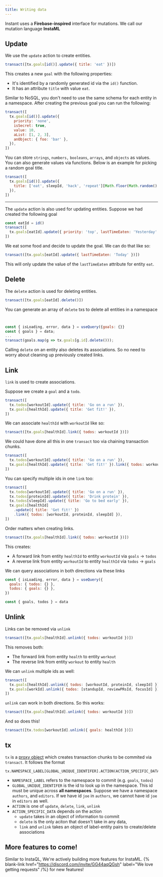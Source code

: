 ```yaml
---
title: Writing data
---
```


Instant uses a **Firebase-inspired** interface for mutations. We call our mutation language **InstaML**

## Update

We use the `update` action to create entities.

```javascript
transact([tx.goals[id()].update({ title: 'eat' })])
```

This creates a new `goal` with the following properties:

- It's identified by a randomly generated id via the `id()` function.
- It has an attribute `title` with value `eat`.

Similar to NoSQL, you don't need to use the same schema for each entity in a namespace. After creating the previous goal you can run the following:

```javascript
transact([
  tx.goals[id()].update({
    priority: 'none',
    isSecret: true,
    value: 10,
    aList: [1, 2, 3],
    anObject: { foo: 'bar' },
  }),
])
```

You can store `strings`, `numbers,` `booleans`, `arrays`, and `objects` as values. You can also generate values via functions. Below is an example for picking a random goal title.

```javascript
transact([
  tx.goals[id()].update({
    title: ['eat', sleepId, 'hack', 'repeat'][Math.floor(Math.random() * 4)],
  }),
])
```

---

The `update` action is also used for updating entities. Suppose we had created the following goal

```javascript
const eatId = id()
transact([
  tx.goals[eatId].update({ priority: 'top', lastTimeEaten: 'Yesterday' }),
])
```

We eat some food and decide to update the goal. We can do that like so:

```javascript
transact([tx.goals[eatId].update({ lastTimeEaten: 'Today' })])
```

This will only update the value of the `lastTimeEaten` attribute for entity `eat`.

## Delete

The `delete` action is used for deleting entities.

```javascript
transact([tx.goals[eatId].delete()])
```

You can generate an array of `delete` txs to delete all entities in a namespace

```javascript


const { isLoading, error, data } = useQuery({goals: {}}
const { goals } = data;
...
transact(goals.map(g => tx.goals[g.id].delete()));
```

Calling `delete` on an entity also deletes its associations. So no need to worry about cleaning up previously created links.

## Link

`link` is used to create associations.

Suppose we create a `goal` and a `todo`.

```javascript
transact([
  tx.todos[workoutId].update({ title: 'Go on a run' }),
  tx.goals[healthId].update({ title: 'Get fit!' }),
])
```

We can associate `healthId` with `workoutId` like so:

```javascript
transact([tx.goals[healthId].link({ todos: workoutId })])
```

We could have done all this in one `transact` too via chaining transaction chunks.

```javascript
transact([
  tx.todos[workoutId].update({ title: 'Go on a run' }),
  tx.goals[healthId].update({ title: 'Get fit!' }).link({ todos: workoutId }),
])
```

You can specify multiple ids in one `link` too:

```javascript
transact([
  tx.todos[workoutId].update({ title: 'Go on a run' }),
  tx.todos[proteinId].update({ title: 'Drink protein' }),
  tx.todos[sleepId].update({ title: 'Go to bed early' }),
  tx.goals[healthId]
    .update({ title: 'Get fit!' })
    .link({ todos: [workoutId, proteinId, sleepId] }),
])
```

Order matters when creating links.

```javascript
transact([tx.goals[healthId].link({ todos: workoutId })])
```

This creates:

- A forward link from entity `healthId` to entity `workoutId` via `goals` -> `todos`
- A reverse link from entity `workoutId` to entity `healthId` via `todos` -> `goals`

We can query associations in both directions via these links

```javascript
const { isLoading, error, data } = useQuery({
  goals: { todos: {} },
  todos: { goals: {} },
})

const { goals, todos } = data
```

## Unlink

Links can be removed via `unlink`

```javascript
transact([tx.goals[healthId].unlink({ todos: workoutId })])
```

This removes both:

- The forward link from entity `health` to entity `workout`
- The reverse link from entity `workout` to entity `health`

We can `unlink` multiple ids as well:

```javascript
transact([
  tx.goals[healthId].unlink({ todos: [workoutId, proteinId, sleepId] }),
  tx.goals[workId].unlink({ todos: [standupId, reviewPRsId, focusId] }),
])
```

`unlink` can work in both directions. So this works:

```javascript
transact([tx.goals[healthId].unlink({ todos: workoutId })])
```

And so does this!

```javascript
transact([tx.todos[workoutId].unlink({ goals: healthId })])
```

## tx

`tx` is a [proxy object](https://developer.mozilla.org/en-US/docs/Web/JavaScript/Reference/Global_Objects/Proxy) which creates transaction chunks to be commited via `transact`. It follows the format

```
tx.NAMESPACE_LABEL[GLOBAL_UNIQUE_IDENTIFER].ACTION(ACTION_SPECIFIC_DATA)
```

- `NAMESPACE_LABEL` refers to the namespace to commit (e.g. `goals`, `todos`)
- `GLOBAL_UNIQUE_IDENTIFER` is the id to look up in the namespace. This id must be unique across **all namespaces**. Suppose we have a namespace `authors`, and `editors`. If we have id `joe` in `authors`, we cannot have id `joe` in `editors` as well.
- `ACTION` is one of `update`, `delete`, `link`, `unlink`
- `ACTION_SPECIFIC_DATA` depends on the action
  - `update` takes in an object of information to commit
  - `delete` is the only aciton that doesn't take in any data,
  - `link` and `unlink` takes an object of label-entity pairs to create/delete associations

## More features to come!

Similar to InstaQL, We're actively building more features for InstaML. {% blank-link href="https://discord.com/invite/GG44aqQGsh" label="We love getting requests" /%} for new features!
